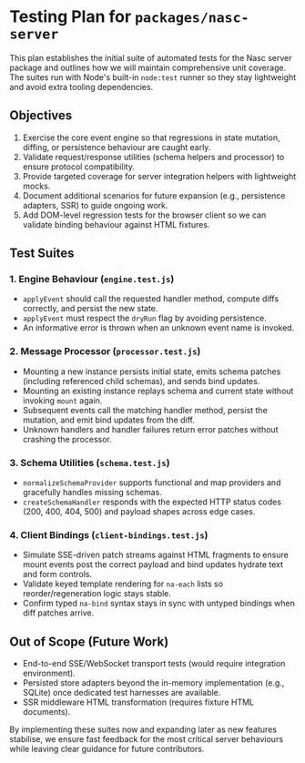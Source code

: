 # Testing Plan for `packages/nasc-server`

This plan establishes the initial suite of automated tests for the Nasc server package and outlines how we will maintain comprehensive unit coverage. The suites run with Node's built-in `node:test` runner so they stay lightweight and avoid extra tooling dependencies.

## Objectives

1. Exercise the core event engine so that regressions in state mutation, diffing, or persistence behaviour are caught early.
2. Validate request/response utilities (schema helpers and processor) to ensure protocol compatibility.
3. Provide targeted coverage for server integration helpers with lightweight mocks.
4. Document additional scenarios for future expansion (e.g., persistence adapters, SSR) to guide ongoing work.
5. Add DOM-level regression tests for the browser client so we can validate binding behaviour against HTML fixtures.

## Test Suites

### 1. Engine Behaviour (`engine.test.js`)
- `applyEvent` should call the requested handler method, compute diffs correctly, and persist the new state.
- `applyEvent` must respect the `dryRun` flag by avoiding persistence.
- An informative error is thrown when an unknown event name is invoked.

### 2. Message Processor (`processor.test.js`)
- Mounting a new instance persists initial state, emits schema patches (including referenced child schemas), and sends bind updates.
- Mounting an existing instance replays schema and current state without invoking `mount` again.
- Subsequent events call the matching handler method, persist the mutation, and emit bind updates from the diff.
- Unknown handlers and handler failures return error patches without crashing the processor.

### 3. Schema Utilities (`schema.test.js`)
- `normalizeSchemaProvider` supports functional and map providers and gracefully handles missing schemas.
- `createSchemaHandler` responds with the expected HTTP status codes (200, 400, 404, 500) and payload shapes across edge cases.

### 4. Client Bindings (`client-bindings.test.js`)
- Simulate SSE-driven patch streams against HTML fragments to ensure mount events post the correct payload and bind updates hydrate text and form controls.
- Validate keyed template rendering for `na-each` lists so reorder/regeneration logic stays stable.
- Confirm typed `na-bind` syntax stays in sync with untyped bindings when diff patches arrive.

## Out of Scope (Future Work)
- End-to-end SSE/WebSocket transport tests (would require integration environment).
- Persisted store adapters beyond the in-memory implementation (e.g., SQLite) once dedicated test harnesses are available.
- SSR middleware HTML transformation (requires fixture HTML documents).

By implementing these suites now and expanding later as new features stabilise, we ensure fast feedback for the most critical server behaviours while leaving clear guidance for future contributors.
